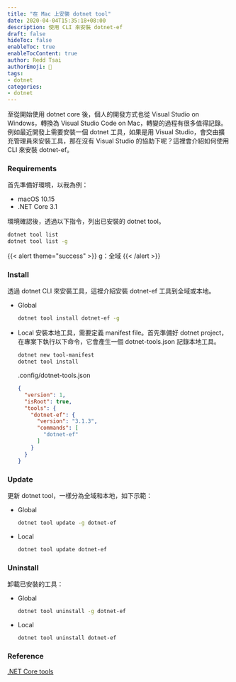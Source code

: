 ```yaml
---
title: "在 Mac 上安裝 dotnet tool"
date: 2020-04-04T15:35:18+08:00
description: 使用 CLI 來安裝 dotnet-ef
draft: false
hideToc: false
enableToc: true
enableTocContent: true
author: Redd Tsai
authorEmoji: 🐔
tags:
- dotnet
categories:
- dotnet
---
```


至從開始使用 dotnet core 後，個人的開發方式也從 Visual Studio on Windows，轉換為 Visual Studio Code on Mac，轉變的過程有很多值得記錄。例如最近開發上需要安裝一個 dotnet 工具，如果是用 Visual Studio，會交由擴充管理員來安裝工具，那在沒有 Visual Studio 的協助下呢？這裡會介紹如何使用 CLI 來安裝 dotnet-ef。

### Requirements

首先準備好環境，以我為例：
- macOS 10.15
- .NET Core 3.1

環境確認後，透過以下指令，列出已安裝的 dotnet tool。
``` bash
dotnet tool list
dotnet tool list -g
```
{{< alert theme="success" >}}
g：全域
{{< /alert >}}

### Install

透過 dotnet CLI 來安裝工具，這裡介紹安裝 dotnet-ef 工具到全域或本地。
- Global
  ``` bash
  dotnet tool install dotnet-ef -g
  ```
- Local
  安裝本地工具，需要定義 manifest file。首先準備好 dotnet project，在專案下執行以下命令，它會產生一個 dotnet-tools.json 記錄本地工具。
  ``` bash
  dotnet new tool-manifest
  dotnet tool install
  ```
  .config/dotnet-tools.json
  ``` json
  {
    "version": 1,
    "isRoot": true,
    "tools": {
      "dotnet-ef": {
        "version": "3.1.3",
        "commands": [
          "dotnet-ef"
        ]
      }
    }
  }
  ```

### Update

更新 dotnet tool，一樣分為全域和本地，如下示範：
- Global
  ``` bash
  dotnet tool update -g dotnet-ef
  ```
- Local
  ``` bash
  dotnet tool update dotnet-ef
  ```

### Uninstall

卸載已安裝的工具：
- Global
  ``` bash
  dotnet tool uninstall -g dotnet-ef
  ```
- Local
  ``` bash
  dotnet tool uninstall dotnet-ef
  ```

### Reference

[.NET Core tools](https://docs.microsoft.com/zh-tw/dotnet/core/tools/global-tools)